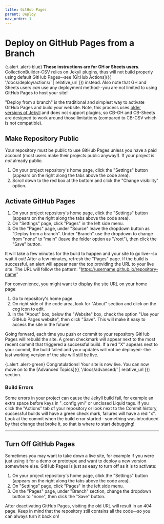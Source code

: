 ```yaml
---
title: GitHub Pages
parent: Deploy
nav_order: 1
---
```


# Deploy on GitHub Pages from a Branch

{:.alert .alert-blue}
**These instructions are for GH or Sheets users.**
CollectionBuilder-CSV relies on Jekyll plugins, thus will not build properly using default GitHub Pages--see [GitHub Actions]({{ '/docs/deploy/actions/' | relative_url }}) instead.
Also note that GH and Sheets users *can* use any deployment method--you are not limited to using GitHub Pages to host your site!

"Deploy from a branch" is the traditional and simplest way to activate GitHub Pages and build your website.
Note, this process uses [older versions of Jekyll](https://pages.github.com/versions/) and does not support plugins, so CB-GH and CB-Sheets are designed to work around those limitations (compared to CB-CSV which is not compatible).

## Make Repository Public

Your repository must be public to use GitHub Pages unless you have a paid account (most users make their projects public anyway!).
If your project is *not* already public:

1. On your project repository's home page, click the "Settings" button (appears on the right along the tabs above the code area).
2. Scroll down to the red box at the bottom and click the "Change visibility" option.

## Activate GitHub Pages

1. On your project repository's home page, click the "Settings" button (appears on the right along the tabs above the code area).
2. On "Settings" page, click "Pages" in the left side menu.
3. On the "Pages" page, under "Source" leave the dropdown button as "Deploy from a branch". Under "Branch" use the dropdown to change from "none" to "main" (leave the folder option as "/root"), then click the "Save" button. 
 
It will take a few minutes for the build to happen and your site to go live--so wait it out!
After a few minutes, refresh the "Pages" page. 
If the build is successful, an alert will appear near the top providing the URL to your live site.
The URL will follow the pattern: "https://username.github.io/repository-name"

For convenience, you might want to display the site URL on your home page:

1. Go to repository's home page.
2. On right side of the code area, look for "About" section and click on the cog icon to edit. 
3. In the "About" box, below the "Website" box, check the option "Use your GitHub Pages website", then click "Save". This will make it easy to access the site in the future!

Going forward, each time you push or commit to your repository GitHub Pages will rebuild the site.
A green checkmark will appear next to the most recent commit that triggered a successful build.
If a red "X" appears next to your commit, the build failed and your updates will not be deployed--the last working version of the site will still be live.

{:.alert .alert-green}
Congratulations! 
Your site is now live. 
You can now move on to the [Advanced Topics]({{ '/docs/advanced/' | relative_url }}) section.

### Build Errors

Some errors in your project can cause the Jekyll build fail, for example an extra space before keys in "_config.yml" or unclosed Liquid tags.
If you click the "Actions" tab of your repository or look next to the Commit history, successful builds will have a green check mark, failures will have a red "x".
Look at the commit when the build error started--something was introduced by that change that broke it, so that is where to start debugging!

-------------

## Turn Off GitHub Pages

Sometimes you may want to take down a live site, for example if you were just using it for a demo or prototype and want to deploy a new version somewhere else.
GitHub Pages is just as easy to turn off as it is to activate:

1. On your project repository's home page, click the "Settings" button (appears on the right along the tabs above the code area).
2. On "Settings" page, click "Pages" in the left side menu.
3. On the "Pages" page, under "Branch" section, change the dropdown button to "none", then click the "Save" button. 

After deactivating GitHub Pages, visiting the old URL will result in an 404 page.
Keep in mind that the repository still contains all the code--so you can always turn it back on!
